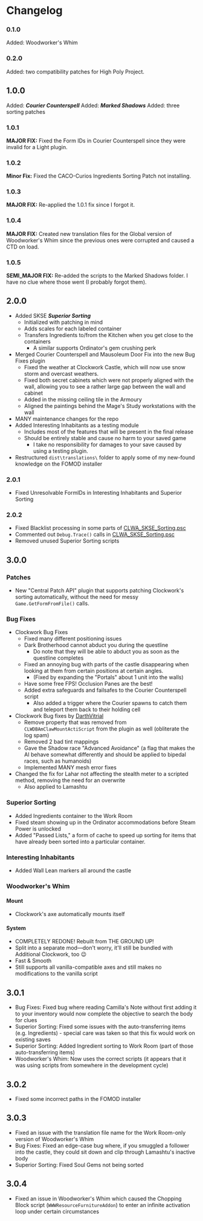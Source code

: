 # Changelog

### 0.1.0

Added: Woodworker's Whim

### 0.2.0

Added: two compatibility patches for High Poly Project.

## 1.0.0

Added: ***Courier Counterspell***
Added: ***Marked Shadows***
Added: three sorting patches

### **1.0.1**

**MAJOR FIX:** Fixed the Form IDs in Courier Counterspell since they were invalid for a Light plugin.

### **1.0.2**

**Minor Fix:** Fixed the CACO-Curios Ingredients Sorting Patch not installing.

### **1.0.3**

**MAJOR FIX:** Re-applied the 1.0.1 fix since I forgot it.

### **1.0.4**

**MAJOR FIX:** Created new translation files for the Global version of Woodworker's Whim since the previous ones were corrupted and caused a CTD on load.

### **1.0.5**

**SEMI_MAJOR FIX:** Re-added the scripts to the Marked Shadows folder. I have no clue where those went (I probably forgot them).

## **2.0.0**

* Added SKSE ***Superior Sorting***
  * Initialized with patching in mind
  * Adds scales for each labeled container
  * Transfers Ingredients to/from the Kitchen when you get close to the containers
    * A similar supports Ordinator's gem crushing perk
* Merged Courier Counterspell and Mausoleum Door Fix into the new Bug Fixes plugin
  * Fixed the weather at Clockwork Castle, which will now use snow storm and overcast weathers.
  * Fixed both secret cabinets which were not properly aligned with the wall, allowing you to see a rather large gap between the wall and cabinet
  * Added in the missing ceiling tile in the Armoury
  * Aligned the paintings behind the Mage's Study workstations with the wall
* MANY maintenance changes for the repo
* Added Interesting Inhabitants as a testing module
  * Includes most of the features that will be present in the final release
  * Should be entirely stable and cause no harm to your saved game
    * I take no responsibility for damages to your save caused by using a testing plugin.
* Restructured `dist\translations\` folder to apply some of my new-found knowledge on the FOMOD installer

### **2.0.1**

* Fixed Unresolvable FormIDs in Interesting Inhabitants and Superior Sorting

### **2.0.2**

* Fixed Blacklist processing in some parts of [CLWA_SKSE_Sorting.psc](dist/Modules/SKSE/SuperiorSorting/source/scripts/CLWA_SKSE_Sorting.psc)
* Commented out `Debug.Trace()` calls in [CLWA_SKSE_Sorting.psc](dist/Modules/SKSE/SuperiorSorting/source/scripts/CLWA_SKSE_Sorting.psc)
* Removed unused Superior Sorting scripts

## 3.0.0

### Patches

* New "Central Patch API" plugin that supports patching Clockwork's sorting automatically, without the need for messy `Game.GetFormFromFile()` calls.

### Bug Fixes

* Clockwork Bug Fixes
  * Fixed many different positioning issues
  * Dark Brotherhood cannot abduct you during the questline
    * Do note that they will be able to abduct you as soon as the questline completes
  * Fixed an annoying bug with parts of the castle disappearing when looking at them from certain positions at certain angles.
    * (Fixed by expanding the "Portals" about 1 unit into the walls)
  * Have some free FPS! Occlusion Panes are the best!
  * Added extra safeguards and failsafes to the Courier Counterspell script
    * Also added a trigger where the Courier spawns to catch them and teleport them back to their holding cell
* Clockwork Bug fixes by [DarthVitrial](https://forums.nexusmods.com/index.php?/user/5014137-darthvitrial/)
  * Remove property that was removed from `CLWDBAmClawMountActiScript` from the plugin as well (obliterate the log spam)
  * Removed 2 bad tint mappings
  * Gave the Shadow race "Advanced Avoidance" (a flag that makes the AI behave somewhat differently and should be applied to bipedal races, such as humanoids)
  * Implemented MANY mesh error fixes
* Changed the fix for Lahar not affecting the stealth meter to a scripted method, removing the need for an overwrite
  * Also applied to Lamashtu

### Superior Sorting

* Added Ingredients container to the Work Room
* Fixed steam showing up in the Ordinator accommodations before Steam Power is unlocked
* Added "Passed Lists," a form of cache to speed up sorting for items that have already been sorted into a particular container.

### Interesting Inhabitants

* Added Wall Lean markers all around the castle
<!--
* FIXME: Added a script to all Wall Lean markers in the Castle, preventing Gilded from using the markers.
* TODO: Create multiple elaborate scenes for cooking and tending to children
-->
### Woodworker's Whim

#### Mount

* Clockwork's axe automatically mounts itself

#### System

* COMPLETELY REDONE! Rebuilt from THE GROUND UP!
* Split into a separate mod—don't worry, it'll still be bundled with Additional Clockwork, too :wink:
* Fast & Smooth
* Still supports all vanilla-compatible axes and still makes no modifications to the vanilla script

## **3.0.1**

* Bug Fixes: Fixed bug where reading Camilla's Note without first adding it to your inventory would now complete the objective to search the body for clues
* Superior Sorting: Fixed some issues with the auto-transferring items (e.g. Ingredients) - special care was taken so that this fix would work on existing saves
* Superior Sorting: Added Ingredient sorting to Work Room (part of those auto-transferring items)
* Woodworker's Whim: Now uses the correct scripts (it appears that it was using scripts from somewhere in the development cycle)

## **3.0.2**

* Fixed some incorrect paths in the FOMOD installer

## **3.0.3**

* Fixed an issue with the translation file name for the Work Room-only version of Woodworker's Whim
* Bug Fixes: Fixed an edge-case bug where, if you smuggled a follower into the castle, they could sit down and clip through Lamashtu's inactive body
* Superior Sorting: Fixed Soul Gems not being sorted

## **3.0.4**

* Fixed an issue in Woodworker's Whim which caused the Chopping Block script (`WWWResourceFurnitureAddon`) to enter an infinite activation loop under certain circumstances
